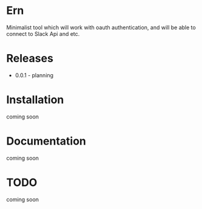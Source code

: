 Ern
=================================
Minimalist tool which will work with oauth authentication, and will be able to connect to Slack Api and etc.

Releases
=================================
* 0.0.1 - planning


Installation
=================================
coming soon



Documentation
=================================
coming soon


TODO
=================================
coming soon